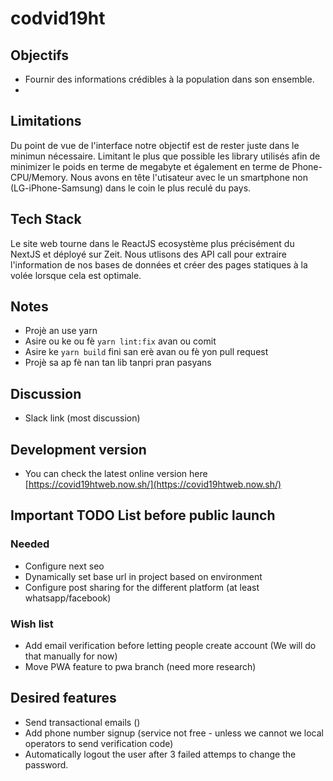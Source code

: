 # codvid19ht

## Objectifs

- Fournir des informations crédibles à la population dans son ensemble.
- 

## Limitations

Du point de vue de l'interface notre objectif est de rester juste dans le minimun nécessaire. Limitant le plus que possible les library utilisés afin de minimizer le poids en terme de megabyte et également en terme de Phone-CPU/Memory. Nous avons en tête l'utisateur avec le un smartphone non (LG-iPhone-Samsung) dans le coin le plus reculé du pays.


## Tech Stack

Le site web tourne dans le ReactJS ecosystème plus précisément du NextJS et déployé sur Zeit. Nous utlisons des API call pour extraire l'information de nos bases de données et créer des pages statiques à la volée lorsque cela est optimale.



## Notes

- Projè an use yarn
- Asire ou ke ou fè `yarn lint:fix` avan ou comit
- Asire ke `yarn build` fini san erè avan ou fè yon pull request
- Projè sa ap fè nan tan lib tanpri pran pasyans


## Discussion
- Slack link (most discussion)



## Development version

- You can check the latest online version here [https://covid19htweb.now.sh/](https://covid19htweb.now.sh/)


## Important TODO List before public launch

### Needed

- Configure next seo
- Dynamically set base url in project based on environment
- Configure post sharing for the different platform (at least whatsapp/facebook)



### Wish list
- Add email verification before letting people create account (We will do that manually for now)
- Move PWA feature to pwa branch (need more research)

## Desired features
- Send transactional emails ()
- Add phone number signup (service not free - unless we cannot we local operators to send verification code)
- Automatically logout the user after 3 failed attemps to change the password.


